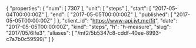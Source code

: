 {
  "properties": {
    "num": [
      7307
    ],
    "unit": [
      "steps"
    ],
    "start": [
      "2017-05-04T00:00:00Z"
    ],
    "end": [
      "2017-05-05T00:00:00Z"
    ],
    "published": [
      "2017-05-05T00:00:00Z"
    ]
  },
  "client_id": "https://www-api.jvt.me/fit",
  "date": "2017-05-05T00:00:00Z",
  "kind": "steps",
  "h": "h-measure",
  "slug": "2017/05/6lfe3",
  "aliases": [
    "/mf2/5b5347c8-cddf-40ee-8993-c7a7b0c59599/"
  ]
}
